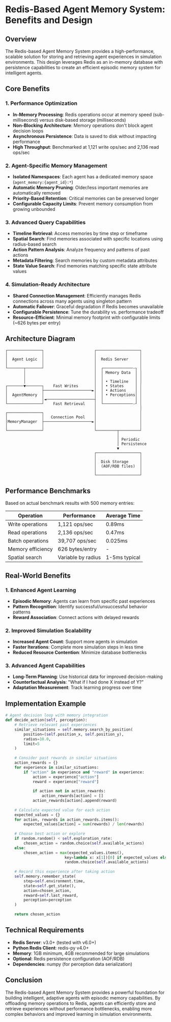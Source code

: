 # Redis-Based Agent Memory System: Benefits and Design

## Overview

The Redis-based Agent Memory System provides a high-performance, scalable solution for storing and retrieving agent experiences in simulation environments. This design leverages Redis as an in-memory database with persistence capabilities to create an efficient episodic memory system for intelligent agents.

## Core Benefits

### 1. Performance Optimization

- **In-Memory Processing**: Redis operations occur at memory speed (sub-millisecond) versus disk-based storage (milliseconds)
- **Non-Blocking Architecture**: Memory operations don't block agent decision loops
- **Asynchronous Persistence**: Data is saved to disk without impacting performance
- **High Throughput**: Benchmarked at 1,121 write ops/sec and 2,136 read ops/sec

### 2. Agent-Specific Memory Management

- **Isolated Namespaces**: Each agent has a dedicated memory space (`agent_memory:{agent_id}:*`)
- **Automatic Memory Pruning**: Older/less important memories are automatically removed
- **Priority-Based Retention**: Critical memories can be preserved longer
- **Configurable Capacity Limits**: Prevent memory consumption from growing unbounded

### 3. Advanced Query Capabilities

- **Timeline Retrieval**: Access memories by time step or timeframe
- **Spatial Search**: Find memories associated with specific locations using radius-based search
- **Action Pattern Analysis**: Analyze frequency and patterns of past actions
- **Metadata Filtering**: Search memories by custom metadata attributes
- **State Value Search**: Find memories matching specific state attribute values

### 4. Simulation-Ready Architecture

- **Shared Connection Management**: Efficiently manages Redis connections across many agents using singleton pattern
- **Automatic Failover**: Graceful degradation if Redis becomes unavailable
- **Configurable Persistence**: Tune the durability vs. performance tradeoff
- **Resource-Efficient**: Minimal memory footprint with configurable limits (~626 bytes per entry)

## Architecture Diagram

```
┌───────────────┐                      ┌───────────────────┐
│               │                      │                   │
│  Agent Logic  │                      │  Redis Server     │
│               │                      │                   │
└───────┬───────┘                      │  ┌─────────────-┐ │
        │                              │  │ Memory Data  │ │
        │                              │  │              │ │
        │                              │  │ • Timeline   │ │
┌───────▼───────┐    Fast Writes       │  │ • States     │ │
│               ├─────────────────────►│  │ • Actions    │ │
│  AgentMemory  │                      │  │ • Perceptions│ │
│               │◄─────────────────────┤  │              │ │
└───────────────┘    Fast Retrieval    │  └─────────────-┘ │
                                       │                   │
┌───────────────┐                      │                   │
│               │   Connection Pool    │                   │
│MemoryManager  ├─────────────────────►│                   │
│               │                      │                   │
└───────────────┘                      └─────────┬─────────┘
                                                 │
                                                 │ Periodic
                                                 │ Persistence
                                                 ▼
                                       ┌───────────────────┐
                                       │                   │
                                       │  Disk Storage     │
                                       │  (AOF/RDB files)  │
                                       │                   │
                                       └───────────────────┘
```

## Performance Benchmarks

Based on actual benchmark results with 500 memory entries:

| Operation | Performance | Average Time |
|-----------|-------------|--------------|
| Write operations | 1,121 ops/sec | 0.89ms |
| Read operations | 2,136 ops/sec | 0.47ms |
| Batch operations | 39,707 ops/sec | 0.025ms |
| Memory efficiency | 626 bytes/entry | - |
| Spatial search | Variable by radius | 1-5ms typical |

## Real-World Benefits

### 1. Enhanced Agent Learning

- **Episodic Memory**: Agents can learn from specific past experiences
- **Pattern Recognition**: Identify successful/unsuccessful behavior patterns
- **Reward Association**: Connect actions with delayed rewards

### 2. Improved Simulation Scalability

- **Increased Agent Count**: Support more agents in simulation
- **Faster Iterations**: Complete more simulation steps in less time
- **Reduced Resource Contention**: Minimize database bottlenecks

### 3. Advanced Agent Capabilities

- **Long-Term Planning**: Use historical data for improved decision-making
- **Counterfactual Analysis**: "What if I had done X instead of Y?"
- **Adaptation Measurement**: Track learning progress over time

## Implementation Example

```python
# Agent decision loop with memory integration
def decide_action(self, perception):
    # Retrieve relevant past experiences
    similar_situations = self.memory.search_by_position(
        position=(self.position_x, self.position_y), 
        radius=10.0, 
        limit=5
    )
    
    # Consider past rewards in similar situations
    action_rewards = {}
    for experience in similar_situations:
        if "action" in experience and "reward" in experience:
            action = experience["action"]
            reward = experience["reward"]
            
            if action not in action_rewards:
                action_rewards[action] = []
            action_rewards[action].append(reward)
    
    # Calculate expected value for each action
    expected_values = {}
    for action, rewards in action_rewards.items():
        expected_values[action] = sum(rewards) / len(rewards)
    
    # Choose best action or explore
    if random.random() < self.exploration_rate:
        chosen_action = random.choice(self.available_actions)
    else:
        chosen_action = max(expected_values.items(), 
                          key=lambda x: x[1])[0] if expected_values else \
                          random.choice(self.available_actions)
    
    # Record this experience after taking action
    self.memory.remember_state(
        step=self.environment.time,
        state=self.get_state(),
        action=chosen_action,
        reward=self.last_reward,
        perception=perception
    )
    
    return chosen_action
```

## Technical Requirements

- **Redis Server**: v3.0+ (tested with v6.0+)
- **Python Redis Client**: redis-py v4.0+
- **Memory**: 1GB minimum, 4GB recommended for large simulations
- **Optional**: Redis persistence configuration (AOF/RDB)
- **Dependencies**: numpy (for perception data serialization)

## Conclusion

The Redis-based Agent Memory System provides a powerful foundation for building intelligent, adaptive agents with episodic memory capabilities. By offloading memory operations to Redis, agents can efficiently store and retrieve experiences without performance bottlenecks, enabling more complex behaviors and improved learning in simulation environments. 